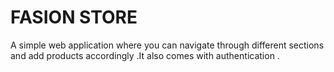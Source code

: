 # FASION STORE
A simple web application where you can navigate through different sections and add products accordingly .It also comes with authentication .
